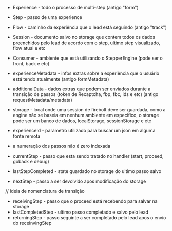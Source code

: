- Experience - todo o processo de multi-step (antigo "form")
- Step - passo de uma experience
- Flow - caminho da experiência que o lead está seguindo (antigo "track")
- Session - documento salvo no storage que contem todos os dados preenchidos pelo lead de acordo com o step, ultimo step visualizado, flow atual e etc
- Consumer - ambiente que está utilizando o StepperEngine (pode ser o front, back e etc)
- experienceMetadata - infos extras sobre a experiência que o usuário está tendo
  atualmente (antigo formMetadata)
- additionalData - dados extras que podem ser enviados durante a transição de passos (token de Recaptcha, fbp, fbc, ids e etc) (antigo requestMetadata/metadata)
- storage - local onde uma session de firebolt deve ser guardada, como a engine não se baseia em nenhum ambiente em especifico, o storage pode ser um banco de dados, localStorage, sessionStorage e etc

- experienceId - parametro utilizado para buscar um json em alguma fonte remota
- a numeração dos passos não é zero indexada

* currentStep - passo que esta sendo tratado no handler (start, proceed, goback e debug)

* lastStepCompleted - state guardado no storage do ultimo passo salvo
* nextStep - passo a ser devolvido apos modificação do storage

// ideia de nomenclatura de transição

- receivingStep - passo que o proceed está recebendo para salvar na storage
- lastCompletedStep - ultimo passo completado e salvo pelo lead
- returningStep - passo seguinte a ser completado pelo lead apos o envio do receinvingStep
